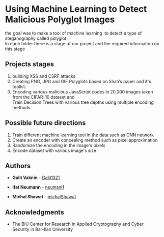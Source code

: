 # Using Machine Learning to Detect Malicious Polyglot Images


the goal was to make a tool of machine learning  to detect a type of steganography called polyglot.
<br /> In each folder there is a stage of our project and the required information on this stage

## Projects stages
1. building XSS and CSRF attacks.
2. Creating PNG, JPG and GIF Polyglots based on Shah’s paper and it's toolkit.
3. Encoding various malicious JavaScript codes in 20,000 images taken from the CIFAR-10 dataset and
<br /> Train Decision Trees with various tree depths using multiple encoding methods.

## Possible future directions
1. Train different machine learning tool in the data such as CNN network
2. Create an encoder with concealing method such as pixel approximation 
3. Randomize the encoding in the image's pixels
4. Encode dataset with various image's size 

## Authors

* **Galit Vaknin** - [Galit1321](https://github.com/Galit1321)

* **Ifat Neumann** - [neumani1](https://github.com/neumani1)

* **Michal Shawat** - [michalShawat](https://github.com/michalShawat)

## Acknowledgments
* The BIU Center for Research in Applied Cryptography and Cyber Security in Bar-Ilan University
     
